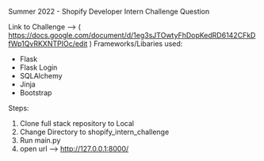 Summer 2022 - Shopify Developer Intern Challenge Question

Link to Challenge --> ( https://docs.google.com/document/d/1eg3sJTOwtyFhDopKedRD6142CFkDfWp1QvRKXNTPIOc/edit )
Frameworks/Libaries used:
- Flask
- Flask Login
- SQLAlchemy
- Jinja
- Bootstrap


Steps:
1. Clone full stack repository to Local
2. Change Directory to shopify_intern_challenge
3. Run main.py
4. open url --> http://127.0.0.1:8000/ 
